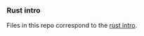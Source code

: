 
### Rust intro

Files in this repo correspond to the [rust intro](https://doc.rust-lang.org/book/).